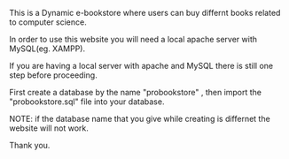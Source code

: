 This is a Dynamic e-bookstore where users can buy differnt books related to computer science.

In order to use this website you will need a local apache server with MySQL(eg. XAMPP).

If you are having a local server with apache and MySQL there is still one step before proceeding.

First create a database by the name "probookstore" , then import the "probookstore.sql" file into your database.

NOTE: if the database name that you give while creating is differnet the website will not work.

Thank you.

